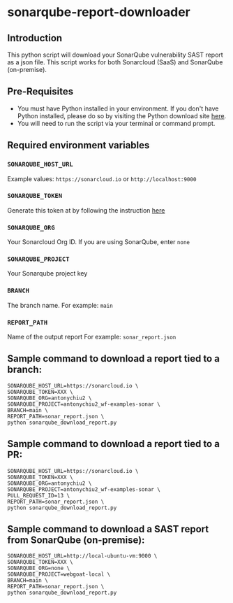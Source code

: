 ﻿# sonarqube-report-downloader

## Introduction

This python script will download your SonarQube vulnerability SAST report as a json file. This script works for both Sonarcloud (SaaS) and SonarQube (on-premise). 

## Pre-Requisites

* You must have Python installed in your environment. If you don't have Python installed, please do so by visiting the Python download site [here](https://www.python.org/downloads/).
* You will need to run the script via your terminal or command prompt. 


## Required environment variables

### `SONARQUBE_HOST_URL`
Example values: `https://sonarcloud.io` or `http://localhost:9000`

### `SONARQUBE_TOKEN`
Generate this token at by following the instruction [here](https://docs.sonarsource.com/sonarqube/9.8/user-guide/user-account/generating-and-using-tokens/#generating-a-token)

### `SONARQUBE_ORG`
Your Sonarcloud Org ID. If you are using SonarQube, enter `none`

### `SONARQUBE_PROJECT`
Your Sonarqube project key

### `BRANCH`
The branch name. 
For example: `main`

### `REPORT_PATH`
Name of the output report
For example: `sonar_report.json`



## Sample command to download a report tied to a branch:
```
SONARQUBE_HOST_URL=https://sonarcloud.io \
SONARQUBE_TOKEN=XXX \
SONARQUBE_ORG=antonychiu2 \
SONARQUBE_PROJECT=antonychiu2_wf-examples-sonar \
BRANCH=main \
REPORT_PATH=sonar_report.json \
python sonarqube_download_report.py
```

## Sample command to download a report tied to a PR:
```
SONARQUBE_HOST_URL=https://sonarcloud.io \
SONARQUBE_TOKEN=XXX \
SONARQUBE_ORG=antonychiu2 \
SONARQUBE_PROJECT=antonychiu2_wf-examples-sonar \
PULL_REQUEST_ID=13 \
REPORT_PATH=sonar_report.json \
python sonarqube_download_report.py
```

## Sample command to download a SAST report from SonarQube (on-premise):
```
SONARQUBE_HOST_URL=http://local-ubuntu-vm:9000 \
SONARQUBE_TOKEN=XXX \
SONARQUBE_ORG=none \
SONARQUBE_PROJECT=webgoat-local \
BRANCH=main \
REPORT_PATH=sonar_report.json \
python sonarqube_download_report.py
```


